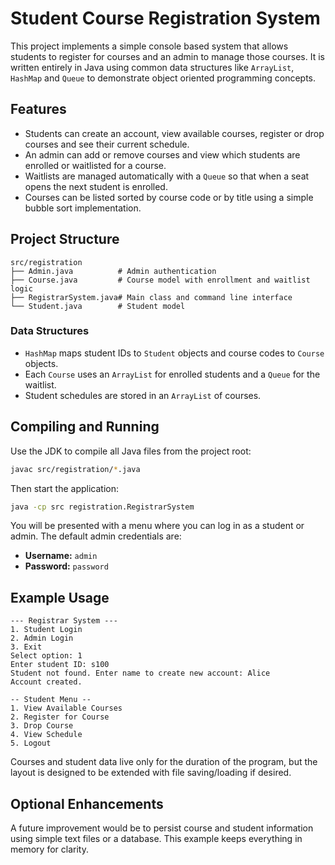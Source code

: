 # Student Course Registration System

This project implements a simple console based system that allows students to register for courses and an admin to manage those courses. It is written entirely in Java using common data structures like `ArrayList`, `HashMap` and `Queue` to demonstrate object oriented programming concepts.

## Features

* Students can create an account, view available courses, register or drop courses and see their current schedule.
* An admin can add or remove courses and view which students are enrolled or waitlisted for a course.
* Waitlists are managed automatically with a `Queue` so that when a seat opens the next student is enrolled.
* Courses can be listed sorted by course code or by title using a simple bubble sort implementation.

## Project Structure

```
src/registration
├── Admin.java          # Admin authentication
├── Course.java         # Course model with enrollment and waitlist logic
├── RegistrarSystem.java# Main class and command line interface
└── Student.java        # Student model
```

### Data Structures

* `HashMap` maps student IDs to `Student` objects and course codes to `Course` objects.
* Each `Course` uses an `ArrayList` for enrolled students and a `Queue` for the waitlist.
* Student schedules are stored in an `ArrayList` of courses.

## Compiling and Running

Use the JDK to compile all Java files from the project root:

```bash
javac src/registration/*.java
```

Then start the application:

```bash
java -cp src registration.RegistrarSystem
```

You will be presented with a menu where you can log in as a student or admin. The default admin credentials are:

* **Username:** `admin`
* **Password:** `password`

## Example Usage

```
--- Registrar System ---
1. Student Login
2. Admin Login
3. Exit
Select option: 1
Enter student ID: s100
Student not found. Enter name to create new account: Alice
Account created.

-- Student Menu --
1. View Available Courses
2. Register for Course
3. Drop Course
4. View Schedule
5. Logout
```

Courses and student data live only for the duration of the program, but the layout is designed to be extended with file saving/loading if desired.

## Optional Enhancements

A future improvement would be to persist course and student information using simple text files or a database. This example keeps everything in memory for clarity.
